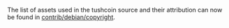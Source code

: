 The list of assets used in the tushcoin source and their attribution can now be found in [contrib/debian/copyright](../contrib/debian/copyright).
